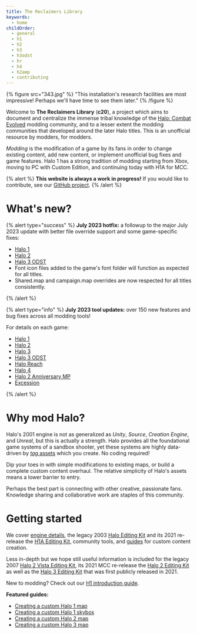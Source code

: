 ```yaml
---
title: The Reclaimers Library
keywords:
  - home
childOrder:
  - general
  - h1
  - h2
  - h3
  - h3odst
  - hr
  - h4
  - h2amp
  - contributing
---
```

{% figure src="343.jpg" %}
"This installation's research facilities are most impressive! Perhaps we'll have time to see them later."
{% /figure %}

Welcome to **The Reclaimers Library** (**c20**), a project which aims to document and centralize the immense tribal knowledge of the [Halo: Combat Evolved](~h1) modding community, and to a lesser extent the modding communities that developed around the later Halo titles. This is an unofficial resource by modders, for modders.

_Modding_ is the modification of a game by its fans in order to change existing content, add new content, or implement unofficial bug fixes and game features. Halo 1 has a strong tradition of modding starting from Xbox, moving to PC with Custom Edition, and continuing today with H1A for MCC.

{% alert %}
**This website is always a work in progress!** If you would like to contribute, see our [GitHub project](https://github.com/Sigmmma/c20#contributing).
{% /alert %}


# What's new?
{% alert type="success" %}
**July 2023 hotfix:** a followup to the major July 2023 update with better file override support and some game-specific fixes:
* [Halo 1](~h1a-ek#july-2023-hotfix)
* [Halo 2](~h2-ek#july-2023-hotfix)
* [Halo 3 ODST](~h3odst-ek#july-2023-hotfix)
* Font icon files added to the game's font folder will function as expected for all titles.
* Shared.map and campaign.map overrides are now respected for all titles consistently.

{% /alert %}

{% alert type="info" %}
**July 2023 tool updates:** over 150 new features and bug fixes across all modding tools!

For details on each game:

* [Halo 1](~h1a-ek#july-2023)
* [Halo 2](~h2-ek#july-2023)
* [Halo 3](~h3-ek#july-2023)
* [Halo 3 ODST](~h3odst-ek#july-2023)
* [Halo Reach](~hr-ek#july-2023)
* [Halo 4](~h4-ek#july-2023)
* [Halo 2 Anniversary MP](~h2amp-ek#july-2023)
* [Excession](~excession#july-2023)

{% /alert %}

# Why mod Halo?
Halo's 2001 engine is not as generalized as _Unity_, _Source_, _Creation Engine_, and _Unreal_, but this is actually a strength. Halo provides all the foundational game systems of a sandbox shooter, yet these systems are highly data-driven by [_tag_ assets](~h1/tags) which you create. No coding required!

Dip your toes in with simple modifications to existing maps, or build a complete custom content overhaul. The relative simplicity of Halo's assets means a lower barrier to entry.

Perhaps the best part is connecting with other creative, passionate fans. Knowledge sharing and collaborative work are staples of this community.

# Getting started
We cover [engine details](~h1/engine), the legacy 2003 [Halo Editing Kit](~hek) and its 2021 re-release the [H1A Editing Kit](~h1a-ek), community tools, and [guides](~h1/guides) for custom content creation.

Less in-depth but we hope still useful information is included for the legacy 2007 [Halo 2 Vista Editing Kit](~h2v-ek), its 2021 MCC re-release the [Halo 2 Editing Kit](~h2-ek) as well as the [Halo 3 Editing Kit](~h3-ek) that was first publicly released in 2021.

New to modding? Check out our [H1 introduction guide](~intro-to-h1-modding).

**Featured guides:**
* [Creating a custom Halo 1 map](~h1/guides/map-making/level-creation)
* [Creating a custom Halo 1 skybox](~h1/guides/skyboxes)
* [Creating a custom Halo 2 map](~h2/guides/map-making/level-creation)
* [Creating a custom Halo 3 map](~h3/guides/map-making/level-creation)
